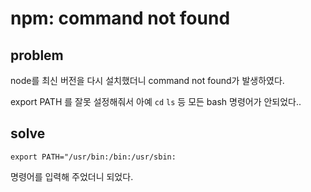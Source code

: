 # npm: command not found


## problem
node를 최신 버전을 다시 설치했더니 command not found가 발생하였다. 

export PATH 를 잘못 설정해줘서 아예 ```cd``` ```ls``` 등 모든 bash 명령어가 안되었다..

## solve

```
export PATH="/usr/bin:/bin:/usr/sbin: 
```

명령어를 입력해 주었더니 되었다.